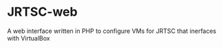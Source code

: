 JRTSC-web
=========

A web interface written in PHP to configure VMs for JRTSC that inerfaces with VirtualBox
